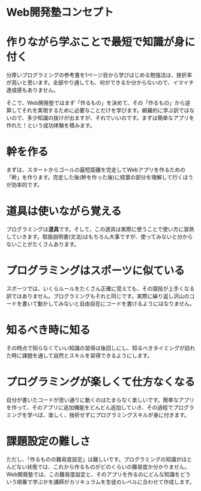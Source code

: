 # Web開発塾コンセプト

# 作りながら学ぶことで最短で知識が身に付く

分厚いプログラミングの参考書を1ページ目から学びはじめる勉強法は、挫折率が高いと思います。全部やり通しても、何ができるか分からないので、イマイチ達成感もありません。

そこで、Web開発塾ではまず「作るもの」を決めて、その「作るもの」から逆算してそれを実現するために必要なことだけを学びます。網羅的に学ぶ訳ではないので、多少知識の抜けが出ますが、それでいいのです。まずは簡単なアプリを作れた！という成功体験を積みます。

# 幹を作る

まずは、スタートからゴールの最短距離を完走してWebアプリを作るための「幹」を作ります。完走した後(幹を作った後)に枝葉の部分を理解して行くほうが効率的です。

# 道具は使いながら覚える

プログラミングは**道具**です。そして、この道具は実際に使うことで使い方に習熟していきます。取扱説明書(文法)はもちろん大事ですが、使ってみないと分からないことがたくさんあります。

# プログラミングはスポーツに似ている

スポーツでは、いくらルールをたくさん正確に覚えても、その競技が上手くなる訳ではありません。プログラミングもそれと同じです。実際に繰り返し沢山のコードを書いて動かしてみないと自由自在にコードを書けるようにはなりません。

# 知るべき時に知る

その時点で知らなくていい知識の習得は後回しにし、知るべきタイミングが訪れた時に課題を通して自然とスキルを習得できるようにします。

# プログラミングが楽しくて仕方なくなる

自分が書いたコードが思い通りに動くのはたまらなく楽しいです。簡単なアプリを作って、そのアプリに追加機能をどんどん追加していき、その過程でプログラミングを学べば、楽しく、挫折せずにプログラミングスキルが身に付きます。

# 課題設定の難しさ

ただし、「作るものの難易度設定」は難しいです。プログラミングの知識がほとんどない状態では、これから作るものがどのくらいの難易度か分かりません。Web開発塾では、この難易度設定と、そのアプリを作るのにどんな知識をどういう順番で学ぶかを講師がカリキュラムを生徒のレベルに合わせて作成します。
